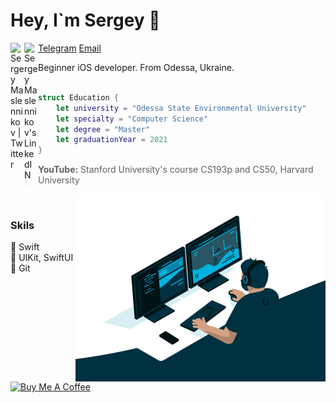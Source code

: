 # Hey, I`m Sergey 👋

<a href="https://twitter.com/ser_maslennikov/">
  <img align="left" alt="Sergey Maslennikov | Twitter" width="22px" src="https://raw.githubusercontent.com/peterthehan/peterthehan/master/assets/twitter.svg" />
</a>
<a href="https://linkedin.com/in/obrienser/">
  <img align="left" alt="Sergey Maslennikov's LinkedIN" width="22px" src="https://raw.githubusercontent.com/peterthehan/peterthehan/master/assets/linkedin.svg" />
</a>

[Telegram](https://t.me/obrienser)
[Email](mailto:obrienser@gmail.com)

Beginner iOS developer. From Odessa, Ukraine.
<br><br>

```swift
struct Education {
    let university = "Odessa State Environmental University"
    let specialty = "Computer Science"
    let degree = "Master"
    let graduationYear = 2021
}
```
> **YouTube:** Stanford University's course CS193p and CS50, Harvard University
> 
<img align="right" src="/image03.gif" width="400" />

<br>

### Skils
:space_invader: Swift<br>
:space_invader: UIKit, SwiftUI<br>
:space_invader: Git<br>

<br>
<a href="https://www.buymeacoffee.com/obrienser">
  <img src="https://cdn.buymeacoffee.com/buttons/v2/default-yellow.png" alt="Buy Me A Coffee" width="140">
</a>
<br><br>
